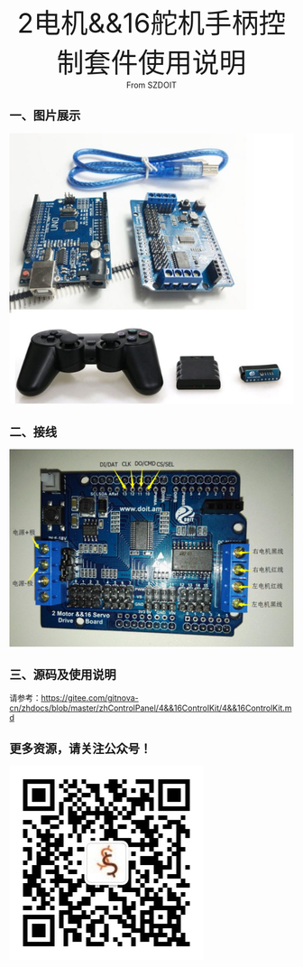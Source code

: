 <center><font size=10> 2电机&&16舵机手柄控制套件使用说明 </center></font>
<center> From SZDOIT</center>

## 一、图片展示

![wps1](wps1.jpg)

## 二、接线

![wps2](wps2.jpg)

## 三、源码及使用说明

请参考：https://gitee.com/gitnova-cn/zhdocs/blob/master/zhControlPanel/4&&16ControlKit/4&&16ControlKit.md

## 更多资源，请关注公众号！

![wps101010](wps101010.jpg)

